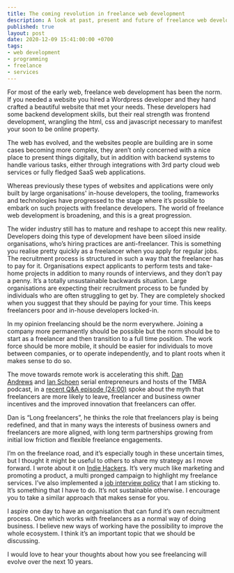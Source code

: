 ```yaml
---
title: The coming revolution in freelance web development
description: A look at past, present and future of freelance web development
published: true
layout: post
date: 2020-12-09 15:41:00:00 +0700
tags:
- web development
- programming
- freelance
- services
---
```

For most of the early web, freelance web development has been the norm. If you needed a website you hired a Wordpress developer and they hand crafted a beautiful website that met your needs. These developers had some backend development skills, but their real strength was frontend development, wrangling the html, css and javascript necessary to manifest your soon to be online property. 

The web has evolved, and the websites people are building are in some cases becoming more complex, they aren’t only concerned with a nice place to present things digitally, but in addition with backend systems to handle various tasks, either through integrations with 3rd party cloud web services or fully fledged SaaS web applications.

Whereas previously these types of websites and applications were only built by large organisations' in-house developers, the tooling, frameworks and technologies have progressed to the stage where it’s possible to embark on such projects with freelance developers. The world of freelance web development is broadening, and this is a great progression.

The wider industry still has to mature and reshape to accept this new reality. Developers doing this type of development have been siloed inside organisations, who’s hiring practices are anti-freelancer. This is something you realise pretty quickly as a freelancer when you apply for regular jobs. The recruitment process is structured in such a way that the freelancer has to pay for it. Organisations expect applicants to perform tests and take-home projects in addition to many rounds of interviews, and they don’t pay a penny. It’s a totally unsustainable backwards situation. Large organisations are expecting their recruitment process to be funded by individuals who are often struggling to get by. They are completely shocked when you suggest that they should be paying for your time. This keeps freelancers poor and in-house developers locked-in.

In my opinion freelancing should be the norm everywhere. Joining a company more permanently should be possible but the norm should be to start as a freelancer and then transition to a full time position. The work force should be more mobile, it should be easier for individuals to move between companies, or to operate independently, and to plant roots when it makes sense to do so.

The move towards remote work is accelerating this shift. [Dan Andrews](https://twitter.com/tropicalmba) and [Ian Schoen](https://twitter.com/anythingian) serial entrepreneurs and hosts of the TMBA podcast, in a [recent Q&A episode (24:00)](https://www.tropicalmba.com/entrepreneurial-persistence/) spoke about the myth that freelancers are more likely to leave, freelancer and business owner incentives and the improved innovation that freelancers can offer.

Dan is “Long freelancers”, he thinks the role that freelancers play is being redefined, and that in many ways the interests of business owners and freelancers are more aligned, with long term partnerships growing from initial low friction and flexible freelance engagements.

I’m on the freelance road, and it’s especially tough in these uncertain times, but I thought it might be useful to others to share my strategy as I move forward. I wrote about it on [Indie Hackers](https://www.indiehackers.com/post/help-looking-for-advice-on-my-strategy-for-finding-new-freelance-clients-0570fcfdca). It’s very much like marketing and promoting a product, a multi pronged campaign to highlight my freelance services. I’ve also implemented a [job interview policy](https://blog.markjgsmith.com/2020/11/20/my-policy-on-job-interviews.html) that I am sticking to. It’s something that I have to do. It’s not sustainable otherwise. I encourage you to take a similar approach that makes sense for you.

I aspire one day to have an organisation that can fund it’s own recruitment process. One which works with freelancers as a normal way of doing business. I believe new ways of working have the possibility to improve the whole ecosystem. I think it’s an important topic that we should be discussing.

I would love to hear your thoughts about how you see freelancing will evolve over the next 10 years.
